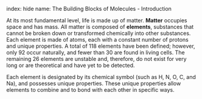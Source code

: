index: hide
name: The Building Blocks of Molecules - Introduction

At its most fundamental level, life is made up of matter.  **Matter** occupies space and has mass. All matter is composed of  **elements**, substances that cannot be broken down or transformed chemically into other substances. Each element is made of atoms, each with a constant number of protons and unique properties. A total of 118 elements have been defined; however, only 92 occur naturally, and fewer than 30 are found in living cells. The remaining 26 elements are unstable and, therefore, do not exist for very long or are theoretical and have yet to be detected.

Each element is designated by its chemical symbol (such as H, N, O, C, and Na), and possesses unique properties. These unique properties allow elements to combine and to bond with each other in specific ways.
